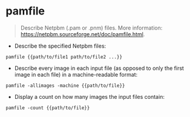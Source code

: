 # pamfile

> Describe Netpbm (.pam or .pnm) files.
> More information: <https://netpbm.sourceforge.net/doc/pamfile.html>.

- Describe the specified Netpbm files:

`pamfile {{path/to/file1 path/to/file2 ...}}`

- Describe every image in each input file (as opposed to only the first image in each file) in a machine-readable format:

`pamfile -allimages -machine {{path/to/file}}`

- Display a count on how many images the input files contain:

`pamfile -count {{path/to/file}}`
